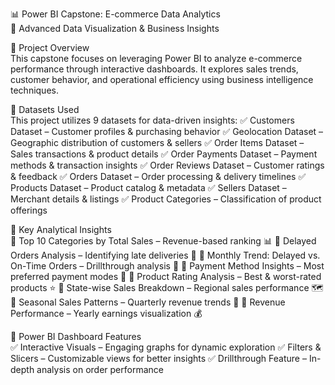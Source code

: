 📊 Power BI Capstone: E-commerce Data Analytics  
📍 Advanced Data Visualization & Business Insights

🚀 Project Overview  
This capstone focuses on leveraging Power BI to analyze e-commerce performance through interactive dashboards. It explores sales trends, customer behavior, and operational efficiency using business intelligence techniques.

📂 Datasets Used  
This project utilizes 9 datasets for data-driven insights: ✅ Customers Dataset – Customer profiles & purchasing behavior ✅ Geolocation Dataset – Geographic distribution of customers & sellers ✅ Order Items Dataset – Sales transactions & product details ✅ Order Payments Dataset – Payment methods & transaction insights ✅ Order Reviews Dataset – Customer ratings & feedback ✅ Orders Dataset – Order processing & delivery timelines ✅ Products Dataset – Product catalog & metadata ✅ Sellers Dataset – Merchant details & listings ✅ Product Categories – Classification of product offerings

🎯 Key Analytical Insights  
🔹 Top 10 Categories by Total Sales – Revenue-based ranking 📊 🔹 Delayed Orders Analysis – Identifying late deliveries 🚚 🔹 Monthly Trend: Delayed vs. On-Time Orders – Drillthrough analysis 📅 🔹 Payment Method Insights – Most preferred payment modes 🔄 🔹 Product Rating Analysis – Best & worst-rated products ⭐ 🔹 State-wise Sales Breakdown – Regional sales performance 🗺️ 🔹 Seasonal Sales Patterns – Quarterly revenue trends 🔄 🔹 Revenue Performance – Yearly earnings visualization 💰

🎨 Power BI Dashboard Features  
✅ Interactive Visuals – Engaging graphs for dynamic exploration ✅ Filters & Slicers – Customizable views for better insights ✅ Drillthrough Feature – In-depth analysis on order performance
